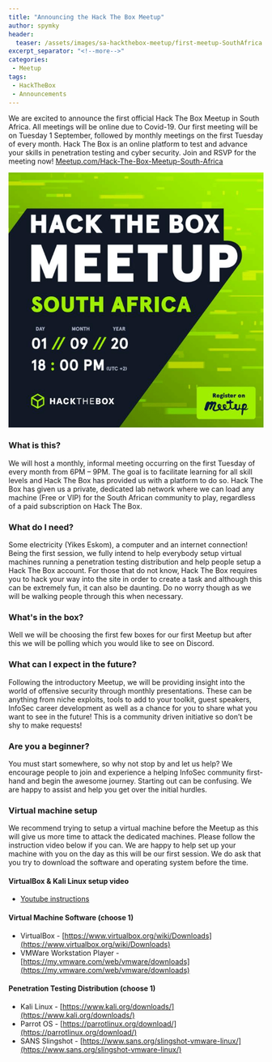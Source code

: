 ```yaml
---
title: "Announcing the Hack The Box Meetup"
author: spymky
header:
  teaser: /assets/images/sa-hackthebox-meetup/first-meetup-SouthAfrica.png
excerpt_separator: "<!--more-->"
categories:
 - Meetup
tags:
 - HackTheBox
 - Announcements
---
```


We are excited to announce the first official Hack The Box Meetup in South Africa. All meetings will be online due to Covid-19. Our first meeting will be on Tuesday 1 September, followed by monthly meetings on the first Tuesday of every month. Hack The Box is an online platform to test and advance your skills in penetration testing and cyber security. Join and RSVP for the meeting now!<!--more--> [Meetup.com/Hack-The-Box-Meetup-South-Africa](https://www.meetup.com/Hack-The-Box-Meetup-South-Africa)

[![meeting details](/assets/images/sa-hackthebox-meetup/first-meetup-SouthAfrica.png "First Meeting")](https://www.meetup.com/Hack-The-Box-Meetup-South-Africa)

### What is this?
We will host a monthly, informal meeting occurring on the first Tuesday of every month from 6PM – 9PM. The goal is to facilitate learning for all skill levels and Hack The Box has provided us with a platform to do so. Hack The Box has given us a private, dedicated lab network where we can load any machine (Free or VIP) for the South African community to play, regardless of a paid subscription on Hack The Box.

### What do I need?
Some electricity (Yikes Eskom), a computer and an internet connection! Being the first session, we fully intend to help everybody setup virtual machines running a penetration testing distribution and help people setup a Hack The Box account. For those that do not know, Hack The Box requires you to hack your way into the site in order to create a task and although this can be extremely fun, it can also be daunting. Do no worry though as we will be walking people through this when necessary.

### What's in the box?
Well we will be choosing the first few boxes for our first Meetup but after this we will be polling which you would like to see on Discord.

### What can I expect in the future?
Following the introductory Meetup, we will be providing insight into the world of offensive security through monthly presentations. These can be anything from niche exploits, tools to add to your toolkit, guest speakers, InfoSec career development as well as a chance for you to share what you want to see in the future! This is a community driven initiative so don’t be shy to make requests!

### Are you a beginner?
You must start somewhere, so why not stop by and let us help? We encourage people to join and experience a helping InfoSec community first-hand and begin the awesome journey. Starting out can be confusing. We are happy to assist and help you get over the initial hurdles.

### Virtual machine setup
We recommend trying to setup a virtual machine before the Meetup as this will give us more time to attack the dedicated machines. Please follow the instruction video below if you can. We are happy to help set up your machine with you on the day as this will be our first session. We do ask that you try to download the software and operating system before the time.

#### VirtualBox & Kali Linux setup video
* [Youtube instructions](https://www.youtube.com/watch?v=qH8Igk2wF9o)

#### Virtual Machine Software (choose 1)
* VirtualBox - [https://www.virtualbox.org/wiki/Downloads](https://www.virtualbox.org/wiki/Downloads)
* VMWare Workstation Player - [https://my.vmware.com/web/vmware/downloads](https://my.vmware.com/web/vmware/downloads)

#### Penetration Testing Distribution (choose 1)
* Kali Linux - [https://www.kali.org/downloads/](https://www.kali.org/downloads/)
* Parrot OS - [https://parrotlinux.org/download/](https://parrotlinux.org/download/)
* SANS Slingshot - [https://www.sans.org/slingshot-vmware-linux/](https://www.sans.org/slingshot-vmware-linux/)
